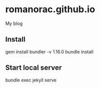 # romanorac.github.io
My blog

## Install
gem install bundler -v 1.16.0
bundle install

## Start local server
bundle exec jekyll serve
